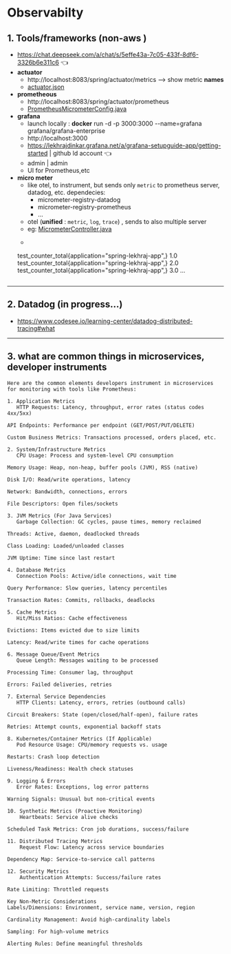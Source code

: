 # Observabilty
## 1. Tools/frameworks (non-aws )
- https://chat.deepseek.com/a/chat/s/5effe43a-7c05-433f-8df6-3326b6e311c6 :point_left:
- **actuator**
    - http://localhost:8083/spring/actuator/metrics --> show metric **names**
    - [actuator.json](actuator.json)
- **prometheous**
    - http://localhost:8083/spring/actuator/prometheus
    - [PrometheusMicrometerConfig.java](../../src/main/java/com/lekhraj/java/spring/SB_99_RESTful_API/configuration/PrometheusMicrometerConfig.java)
- **grafana**
    - launch locally : **docker** run -d -p 3000:3000 --name=grafana grafana/grafana-enterprise
    - http://localhost:3000
    - https://lekhrajdinkar.grafana.net/a/grafana-setupguide-app/getting-started | github ld account :point_left:
    - admin | admin
    - UI for Prometheus,etc
- **micro meter**
    - like otel, to instrument, but sends only `metric` to prometheus server, datadog, etc. dependecies:
        - micrometer-registry-datadog
        - micrometer-registry-prometheus
        - ...
    - otel (**unified** : `metric`, `log`, `trace`) , sends to also multiple server
    - eg: [MicrometerController.java](../../src/main/java/com/lekhraj/java/spring/SB_99_RESTful_API/controller/MicrometerController.java)
    - ```text
    test_counter_total{application="spring-lekhraj-app",} 1.0
    test_counter_total{application="spring-lekhraj-app",} 2.0
    test_counter_total{application="spring-lekhraj-app",} 3.0
    ...
    ```
---
## 2. Datadog (in progress...)
- https://www.codesee.io/learning-center/datadog-distributed-tracing#what

---
## 3. what are common things in microservices, developer instruments
```text
Here are the common elements developers instrument in microservices for monitoring with tools like Prometheus:

1. Application Metrics
   HTTP Requests: Latency, throughput, error rates (status codes 4xx/5xx)

API Endpoints: Performance per endpoint (GET/POST/PUT/DELETE)

Custom Business Metrics: Transactions processed, orders placed, etc.

2. System/Infrastructure Metrics
   CPU Usage: Process and system-level CPU consumption

Memory Usage: Heap, non-heap, buffer pools (JVM), RSS (native)

Disk I/O: Read/write operations, latency

Network: Bandwidth, connections, errors

File Descriptors: Open files/sockets

3. JVM Metrics (For Java Services)
   Garbage Collection: GC cycles, pause times, memory reclaimed

Threads: Active, daemon, deadlocked threads

Class Loading: Loaded/unloaded classes

JVM Uptime: Time since last restart

4. Database Metrics
   Connection Pools: Active/idle connections, wait time

Query Performance: Slow queries, latency percentiles

Transaction Rates: Commits, rollbacks, deadlocks

5. Cache Metrics
   Hit/Miss Ratios: Cache effectiveness

Evictions: Items evicted due to size limits

Latency: Read/write times for cache operations

6. Message Queue/Event Metrics
   Queue Length: Messages waiting to be processed

Processing Time: Consumer lag, throughput

Errors: Failed deliveries, retries

7. External Service Dependencies
   HTTP Clients: Latency, errors, retries (outbound calls)

Circuit Breakers: State (open/closed/half-open), failure rates

Retries: Attempt counts, exponential backoff stats

8. Kubernetes/Container Metrics (If Applicable)
   Pod Resource Usage: CPU/memory requests vs. usage

Restarts: Crash loop detection

Liveness/Readiness: Health check statuses

9. Logging & Errors
   Error Rates: Exceptions, log error patterns

Warning Signals: Unusual but non-critical events

10. Synthetic Metrics (Proactive Monitoring)
    Heartbeats: Service alive checks

Scheduled Task Metrics: Cron job durations, success/failure

11. Distributed Tracing Metrics
    Request Flow: Latency across service boundaries

Dependency Map: Service-to-service call patterns

12. Security Metrics
    Authentication Attempts: Success/failure rates

Rate Limiting: Throttled requests

Key Non-Metric Considerations
Labels/Dimensions: Environment, service name, version, region

Cardinality Management: Avoid high-cardinality labels

Sampling: For high-volume metrics

Alerting Rules: Define meaningful thresholds

```
